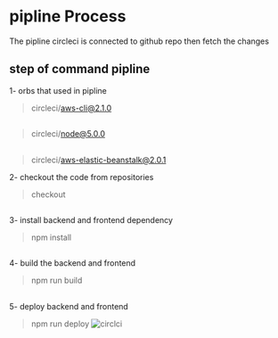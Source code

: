 # pipline Process
The pipline circleci is connected to github  repo then fetch the changes 

## step of command pipline 
1- orbs that used in pipline 
 > circleci/aws-cli@2.1.0
 ##
 > circleci/node@5.0.0
 ##
 > circleci/aws-elastic-beanstalk@2.0.1

2- checkout the code from repositories 
 > checkout 
##
3- install backend and frontend dependency 
 > npm install 
 ##
4- build the backend and frontend 
 > npm run build 
##
5- deploy backend and frontend 
 > npm run deploy 
![circlci](https://user-images.githubusercontent.com/95978415/158449303-1711680d-0428-4776-a52a-6b2c8660ec92.PNG)
